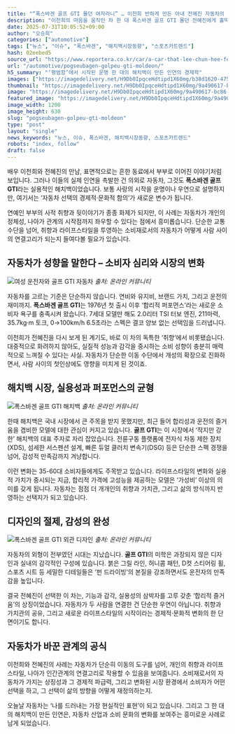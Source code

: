 ```yaml
---
title: "“폭스바겐 골프 GTI 몰던 여자라니” … 이천희 반하게 만든 아내 전혜진 자동차의 정체"
description: "이천희의 마음을 움직인 차 한 대 폭스바겐 골프 GTI 몰던 전혜진에게 홀딱 반했다 ..."
date: 2025-07-31T10:05:52+09:00
author: "오승희"
categories: ["automotive"]
tags: ["뉴스", "이슈", "폭스바겐", "해치백시장동향", "스포츠카트렌드"]
hash: 02eebed5
source_url: "https://www.reportera.co.kr/car/a-car-that-lee-chun-hee-fell-in-love-with/"
url: "/automotive/pogseubagen-golpeu-gti-moldeon/"
h5_summary: "‘평범함’에서 시작된 운명 한 대의 해치백이 만든 인연의 경제학"
images: ["https://imagedelivery.net/H9Db0IpqceHdtipd1X60mg/b38d1620-4750-4dd8-8146-8054a9dbc500/public", "https://imagedelivery.net/H9Db0IpqceHdtipd1X60mg/99076100-537a-4071-c91d-4d43b6614400/public", "https://imagedelivery.net/H9Db0IpqceHdtipd1X60mg/8ce0ca80-2a0e-4b64-d8c3-2d9c73543800/public", "https://imagedelivery.net/H9Db0IpqceHdtipd1X60mg/9a490617-bc86-408a-8599-65a74344aa00/public"]
thumbnail: "https://imagedelivery.net/H9Db0IpqceHdtipd1X60mg/9a490617-bc86-408a-8599-65a74344aa00/public"
image: "https://imagedelivery.net/H9Db0IpqceHdtipd1X60mg/9a490617-bc86-408a-8599-65a74344aa00/public"
featured_image: "https://imagedelivery.net/H9Db0IpqceHdtipd1X60mg/9a490617-bc86-408a-8599-65a74344aa00/public"
image_width: 1200
image_height: 630
slug: "pogseubagen-golpeu-gti-moldeon"
type: "post"
layout: "single"
news_keywords: "뉴스, 이슈, 폭스바겐, 해치백시장동향, 스포츠카트렌드"
robots: "index, follow"
draft: false
---
```


배우 이천희와 전혜진의 만남, 표면적으로는 흔한 동료에서 부부로 이어진 이야기처럼 보입니다. 그러나 이들의 실제 인연을 촉발한 건 의외로 자동차, 그것도 **폭스바겐 골프 GTI**라는 실용적인 해치백이었습니다. 보통 사랑의 시작을 운명이나 우연으로 설명하지만, 여기서는 ‘자동차 선택의 경제적·문화적 함의’가 새로운 변수가 됩니다. 

연예인 부부의 사적 취향과 뒷이야기가 종종 화제가 되지만, 이 사례는 자동차가 개인의 정체성, 나아가 관계의 시작점까지 좌우할 수 있다는 점에서 흥미롭습니다. 단순한 교통수단을 넘어, 취향과 라이프스타일을 투영하는 소비재로서의 자동차가 어떻게 사람 사이의 연결고리가 되는지 들여다볼 필요가 있습니다.

## 자동차가 성향을 말한다 – 소비자 심리와 시장의 변화

![여성 운전자와 골프 GTI 자동차](https://imagedelivery.net/H9Db0IpqceHdtipd1X60mg/99076100-537a-4071-c91d-4d43b6614400/public)
*출처: 온라인 커뮤니티*


자동차를 고르는 기준은 단순하지 않습니다. 연비와 유지비, 브랜드 가치, 그리고 운전의 재미까지. **폭스바겐 골프 GTI**는 1976년 첫 출시 이후 ‘합리적 퍼포먼스’라는 새로운 소비자 욕구를 충족시켜 왔습니다. 7세대 모델만 해도 2.0리터 TSI 터보 엔진, 211마력, 35.7kg·m 토크, 0→100km/h 6.5초라는 스펙은 결코 양보 없는 선택임을 드러냅니다. 

이천희가 전혜진을 다시 보게 된 계기도, 바로 이 차의 독특한 ‘취향’에서 비롯됐습니다. 대중적으로 화려하지 않아도, 실질적 성능과 감각을 중시하는 소비 성향이 충분히 매력적으로 느껴질 수 있다는 사실. 자동차가 단순한 이동 수단에서 개성의 확장으로 진화하면서, 사람 사이의 첫인상에도 영향을 미치게 된 것이죠.

## 해치백 시장, 실용성과 퍼포먼스의 균형

![폭스바겐 골프 GTI 해치백](https://imagedelivery.net/H9Db0IpqceHdtipd1X60mg/b38d1620-4750-4dd8-8146-8054a9dbc500/public)
*출처: 온라인 커뮤니티*


한때 해치백은 국내 시장에서 큰 주목을 받지 못했지만, 최근 들어 합리성과 운전의 즐거움을 겸비한 모델에 대한 관심이 커지고 있습니다. **골프 GTI**는 이 시장에서 ‘작지만 강한’ 해치백의 대표 주자로 자리 잡았습니다. 전륜구동 플랫폼에 전자식 차동 제한 장치(XDS), 섬세한 서스펜션 설계, 빠른 듀얼 클러치 변속기(DSG) 등은 단순한 스펙 경쟁을 넘어, 감성적 만족감까지 겨냥합니다. 

이런 변화는 35-60대 소비자들에게도 주목받고 있습니다. 라이프스타일의 변화와 실용적 가치가 중시되는 지금, 합리적 가격에 고성능을 제공하는 모델은 ‘가성비’ 이상의 의미를 갖게 됩니다. 자동차는 점점 더 개개인의 취향과 가치관, 그리고 삶의 방식까지 반영하는 선택지가 되고 있습니다.

## 디자인의 절제, 감성의 완성

![폭스바겐 골프 GTI 외관 디자인](https://imagedelivery.net/H9Db0IpqceHdtipd1X60mg/8ce0ca80-2a0e-4b64-d8c3-2d9c73543800/public)
*출처: 온라인 커뮤니티*


자동차의 외형이 전부였던 시대는 지났습니다. **골프 GTI**의 미학은 과장되지 않은 디자인과 실내의 감각적인 구성에 있습니다. 붉은 그릴 라인, 허니콤 패턴, D컷 스티어링 휠, 스포츠 시트 등 세밀한 디테일들은 ‘펀 드라이빙’의 본질을 강조하면서도 운전자의 만족감을 높입니다. 

결국 전혜진이 선택한 이 차는, 기능과 감각, 실용성의 삼박자를 고루 갖춘 ‘합리적 즐거움’의 상징이었습니다. 자동차가 두 사람을 연결한 건 단순한 우연이 아닙니다. 취향과 가치관의 공유, 그리고 새로운 라이프스타일의 시작이라는 경제적·문화적 변화의 한 단면이기도 합니다.

## 자동차가 바꾼 관계의 공식

이천희와 전혜진의 사례는 자동차가 단순히 이동의 도구를 넘어, 개인의 취향과 라이프스타일, 나아가 인간관계의 연결고리로 작용할 수 있음을 보여줍니다. 소비재로서의 자동차가 가지는 상징성과 그 경제적 파급력, 그리고 변화된 시장 환경에서 소비자가 어떤 선택을 하고, 그 선택이 삶의 방향을 어떻게 재정의하는지. 

오늘날 자동차는 ‘나를 드러내는 가장 현실적인 표현’이 되고 있습니다. 그리고 그 한 대의 해치백이 만든 인연은, 자동차 산업과 소비 문화의 변화를 보여주는 흥미로운 사례로 남게 되었습니다.
